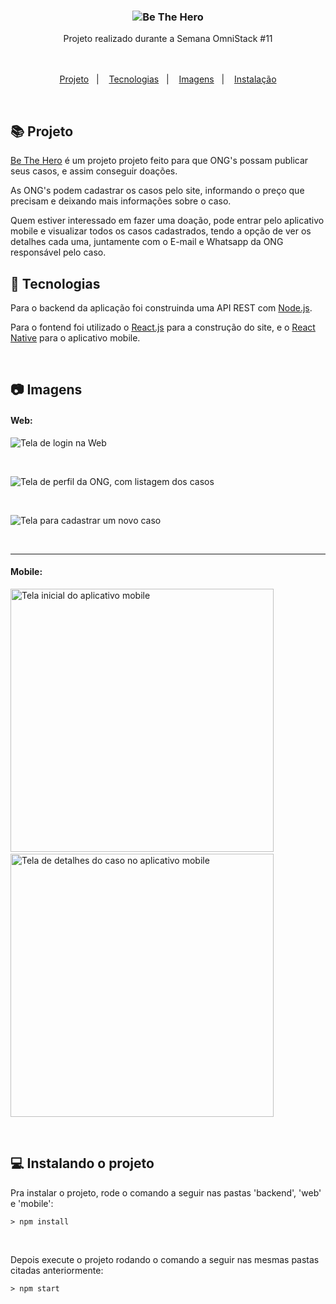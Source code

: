 <h3 align="center">

<img src="./web/src/assets/logo.svg" alt="Be The Hero" />

</h3>

<div align="center">
  Projeto realizado durante a Semana OmniStack #11
</div>
<br/>&nbsp;


<p align="center">
  <a href="#books-projeto">Projeto</a>&nbsp;&nbsp;&nbsp;|&nbsp;&nbsp;&nbsp;
  <a href="#telescope-tecnologias">Tecnologias</a>&nbsp;&nbsp;&nbsp;|&nbsp;&nbsp;&nbsp;
  <a href="#camera-imagens">Imagens</a>&nbsp;&nbsp;&nbsp;|&nbsp;&nbsp;&nbsp;
  <a href="#computer-instalando-o-projeto">Instalação</a>
</p>

<br/>



## :books: Projeto

[Be The Hero](https://github.com/HigorDenomar/be-the-hero) é um projeto projeto feito para que ONG's possam publicar seus casos, e assim conseguir doações.

As ONG's podem cadastrar os casos pelo site, informando o preço que precisam e deixando mais informações sobre o caso.

Quem estiver interessado em fazer uma doação, pode entrar pelo aplicativo mobile e visualizar todos os casos cadastrados, tendo a opção de ver os detalhes cada uma, juntamente com o E-mail e Whatsapp da ONG responsável pelo caso.

## :telescope: Tecnologias

Para o backend da aplicação foi construinda uma API REST com [Node.js](https://nodejs.org).

Para o fontend foi utilizado o [React.js](https://reactjs.org) para a construção do site, e o [React Native](https://reactnative.dev/) para o aplicativo mobile.

&nbsp;

## :camera: Imagens

#### Web:

<img src="assets/login.png" alt="Tela de login na Web">

&nbsp;

<img src="assets/profile.png" alt="Tela de perfil da ONG, com listagem dos casos">

&nbsp;

<img src="assets/new-incident.png" alt="Tela para cadastrar um novo caso">

&nbsp;

---

#### Mobile:

<img src="assets/feed-mobile.jpg" width="421" alt="Tela inicial do aplicativo mobile"> &nbsp; &nbsp; &nbsp; <img src="assets/detail-incident-mobile.jpg" width="421" alt="Tela de detalhes do caso no aplicativo mobile">

&nbsp;

## :computer: Instalando o projeto

Pra instalar o projeto, rode o comando a seguir nas pastas 'backend', 'web' e 'mobile':
```
> npm install
```
<br/>

Depois execute o projeto rodando o comando a seguir nas mesmas pastas citadas anteriormente:

```
> npm start
```
